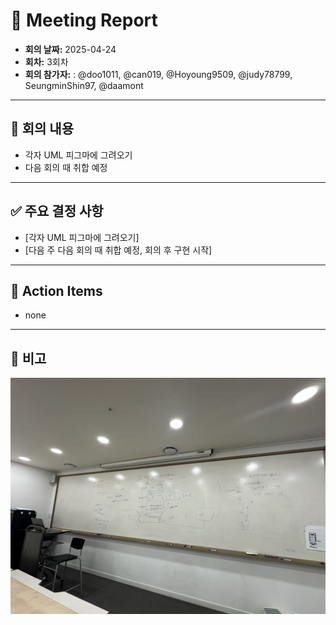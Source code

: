# 📝 Meeting Report

- **회의 날짜:** 2025-04-24
- **회차:** 3회차
- **회의 참가자:** : @doo1011, @can019, @Hoyoung9509, @judy78799, SeungminShin97, @daamont

---

## 📌 회의 내용
- 각자 UML 피그마에 그려오기
- 다음 회의 때 취합 예정

---

## ✅ 주요 결정 사항

- [각자 UML 피그마에 그려오기]
- [다음 주 다음 회의 때 취합 예정, 회의 후 구현 시작]

---

## 🔄 Action Items
- none
---

## 💬 비고
![](./resource/25_04_24_meeting_pic1.jpeg)
